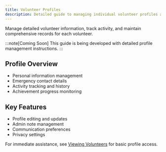 ```yaml
---
title: Volunteer Profiles
description: Detailed guide to managing individual volunteer profiles and information
---
```


Manage detailed volunteer information, track activity, and maintain comprehensive records for each volunteer.

:::note[Coming Soon]
This guide is being developed with detailed profile management instructions.
:::

## Profile Overview

- Personal information management
- Emergency contact details
- Activity tracking and history
- Achievement progress monitoring

## Key Features

- Profile editing and updates
- Admin note management
- Communication preferences
- Privacy settings

For immediate assistance, see [Viewing Volunteers](/user-management/viewing-volunteers/) for basic profile access.
